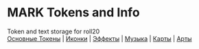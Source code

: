 # MARK Tokens and Info
Token and text storage for roll20\
[Основные Токены](https://github.com/Kobold47/Dnd-Tokens-2/blob/main/images_mark/README.md)
|
[Иконки](https://github.com/Kobold47/Dnd-Tokens-2/blob/main/images_icons/README.md)
|
[Эффекты](https://github.com/Kobold47/Dnd-Tokens-2/blob/main/images_sfx/README.md)
|
[Музыка](https://github.com/Kobold47/Dnd-Tokens-2/blob/main/music/)
|
[Карты](https://github.com/Kobold47/Dnd-Tokens-2/blob/main/images_maps/README.md)
|
[Арты](https://github.com/Kobold47/Dnd-Tokens-2/blob/main/images_arts/README.md)
